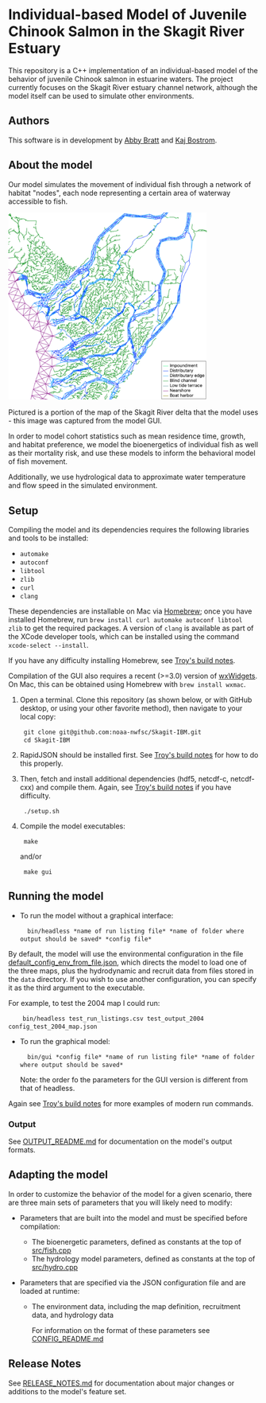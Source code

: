 
# Individual-based Model of Juvenile Chinook Salmon in the Skagit River Estuary

This repository is a C++ implementation of an individual-based model of the behavior of juvenile Chinook salmon in estuarine waters. The project currently focuses on the Skagit River estuary channel network, although the model itself can be used to simulate other environments.

## Authors

This software is in development by [Abby Bratt](https://github.com/aebratt) and [Kaj Bostrom](https://github.com/alephic).

## About the model

Our model simulates the movement of individual fish through a network of habitat "nodes", each node representing a certain area of waterway accessible to fish.

<img src="map_example.png" width=400>

Pictured is a portion of the map of the Skagit River delta that the model uses - this image was captured from the model GUI.

In order to model cohort statistics such as mean residence time, growth, and habitat preference, we model the bioenergetics of individual fish as well as their mortality risk, and use these models to inform the behavioral model of fish movement. 

Additionally, we use hydrological data to approximate water temperature and flow speed in the simulated environment.

## Setup

Compiling the model and its dependencies requires the following libraries and tools to be installed:

- `automake`
- `autoconf`
- `libtool`
- `zlib`
- `curl`
- `clang`

These dependencies are installable on Mac via [Homebrew](https://brew.sh); once you have installed Homebrew, run `brew install curl automake autoconf libtool zlib` to get the required packages. A version of `clang` is available as part of the XCode developer tools, which can be installed using the command `xcode-select --install`.

If you have any difficulty installing Homebrew, see [Troy's build notes](troys_build_notes.md).

Compilation of the GUI also requires a recent (>=3.0) version of [wxWidgets](https://www.wxwidgets.org). On Mac, this can be obtained using Homebrew with `brew install wxmac`.

1. Open a terminal. Clone this repository (as shown below, or with GitHub desktop, or using your other favorite method), then navigate to your local copy:

        git clone git@github.com:noaa-nwfsc/Skagit-IBM.git 
        cd Skagit-IBM

1. RapidJSON should be installed first. See [Troy's build notes](troys_build_notes.md) for how to do this properly.
1. Then, fetch and install additional dependencies (hdf5, netcdf-c, netcdf-cxx) and compile them. Again, see [Troy's build notes](troys_build_notes.md) if you have difficulty.

        ./setup.sh

1. Compile the model executables:

        make

    and/or

        make gui

## Running the model

- To run the model without a graphical interface:
        
        bin/headless *name of run listing file* *name of folder where output should be saved* *config file*
        
By default, the model will use the environmental configuration in the file [default_config_env_from_file.json](default_config_env_from_file.json),         which directs the model to load one of the three maps, plus the hydrodynamic and recruit data from files stored in the `data` directory. If you             wish to use another configuration, you can specify it as the third argument to the executable.
        
For example, to test the 2004 map I could run:
  
        bin/headless test_run_listings.csv test_output_2004 config_test_2004_map.json

- To run the graphical model:

        bin/gui *config file* *name of run listing file* *name of folder where output should be saved*
    Note: the order fo the parameters for the GUI version is different from that of headless.

Again see [Troy's build notes](troys_build_notes.md) for more examples of modern run commands.

### Output

See [OUTPUT_README.md](OUTPUT_README.md) for documentation on the model's output formats.

## Adapting the model

In order to customize the behavior of the model for a given scenario, there are three main sets of parameters that you will likely
need to modify:

- Parameters that are built into the model and must be specified before compilation:
    - The bioenergetic parameters, defined as constants at the top of [src/fish.cpp](src/fish.cpp)
    - The hydrology model parameters, defined as constants at the top of [src/hydro.cpp](src/hydro.cpp)

- Parameters that are specified via the JSON configuration file and are loaded at runtime:
    - The environment data, including the map definition, recruitment data, and hydrology data
    
        For information on the format of these parameters see [CONFIG_README.md](CONFIG_README.md)

## Release Notes

See [RELEASE_NOTES.md](RELEASE_NOTES.md) for documentation about major changes or additions to the model's feature set. 

